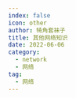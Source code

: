 ```yaml
---
index: false
icon: other
author: 犄角套袜子
title: 其他网络知识
date: 2022-06-06
category:
  - network
  - 网络
tag:
  - 网络
---
```





